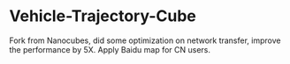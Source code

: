 # Vehicle-Trajectory-Cube
Fork from Nanocubes, did some optimization on network transfer, improve the performance by 5X. Apply Baidu map for CN users.
